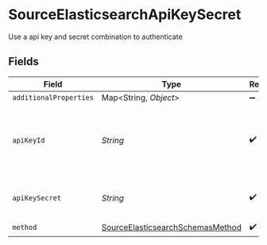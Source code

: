 # SourceElasticsearchApiKeySecret

Use a api key and secret combination to authenticate


## Fields

| Field                                                                                       | Type                                                                                        | Required                                                                                    | Description                                                                                 |
| ------------------------------------------------------------------------------------------- | ------------------------------------------------------------------------------------------- | ------------------------------------------------------------------------------------------- | ------------------------------------------------------------------------------------------- |
| `additionalProperties`                                                                      | Map\<String, *Object*>                                                                      | :heavy_minus_sign:                                                                          | N/A                                                                                         |
| `apiKeyId`                                                                                  | *String*                                                                                    | :heavy_check_mark:                                                                          | The Key ID to used when accessing an enterprise Elasticsearch instance.                     |
| `apiKeySecret`                                                                              | *String*                                                                                    | :heavy_check_mark:                                                                          | The secret associated with the API Key ID.                                                  |
| `method`                                                                                    | [SourceElasticsearchSchemasMethod](../../models/shared/SourceElasticsearchSchemasMethod.md) | :heavy_check_mark:                                                                          | N/A                                                                                         |